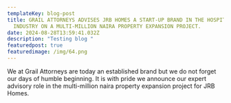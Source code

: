 ```yaml
---
templateKey: blog-post
title: GRAIL ATTORNEYS ADVISES JRB HOMES A START-UP BRAND IN THE HOSPITALITY
  INDUSTRY ON A MULTI-MILLION NAIRA PROPERTY EXPANSION PROJECT.
date: 2024-08-28T13:59:41.032Z
description: "Testing blog "
featuredpost: true
featuredimage: /img/64.png
---
```

We at Grail Attorneys are today an established brand but we do not forget our days of humble beginning. It is with pride we announce our expert advisory role in the multi-million naira property expansion project for JRB Homes.